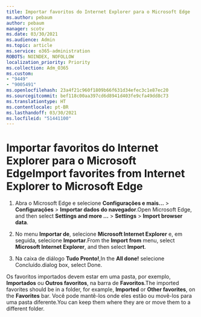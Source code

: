 ```yaml
---
title: Importar favoritos do Internet Explorer para o Microsoft Edge
ms.author: pebaum
author: pebaum
manager: scotv
ms.date: 03/30/2021
ms.audience: Admin
ms.topic: article
ms.service: o365-administration
ROBOTS: NOINDEX, NOFOLLOW
localization_priority: Priority
ms.collection: Adm_O365
ms.custom:
- "9449"
- "9005491"
ms.openlocfilehash: 23a4f21c960f1809b66f631d34efec3c1e87ec20
ms.sourcegitcommit: bef118c00aa397cd6d8941d403fe9cfa49dd8c73
ms.translationtype: HT
ms.contentlocale: pt-BR
ms.lasthandoff: 03/30/2021
ms.locfileid: "51441100"
---
```

# <a name="import-favorites-from-internet-explorer-to-microsoft-edge"></a><span data-ttu-id="48942-102">Importar favoritos do Internet Explorer para o Microsoft Edge</span><span class="sxs-lookup"><span data-stu-id="48942-102">Import favorites from Internet Explorer to Microsoft Edge</span></span>

1. <span data-ttu-id="48942-103">Abra o Microsoft Edge e selecione **Configurações e mais...** > **Configurações** > **Importar dados do navegador**.</span><span class="sxs-lookup"><span data-stu-id="48942-103">Open Microsoft Edge, and then select **Settings and more ...** > **Settings** > **Import browser data**.</span></span>

1. <span data-ttu-id="48942-104">No menu **Importar de**, selecione **Microsoft Internet Explorer** e, em seguida, selecione **Importar**.</span><span class="sxs-lookup"><span data-stu-id="48942-104">From the **Import from** menu, select **Microsoft Internet Explorer**, and then select **Import**.</span></span>

1. <span data-ttu-id="48942-105">Na caixa de diálogo **Tudo Pronto!**,</span><span class="sxs-lookup"><span data-stu-id="48942-105">In the **All done!**</span></span> <span data-ttu-id="48942-106">selecione Concluído.</span><span class="sxs-lookup"><span data-stu-id="48942-106">dialog box, select Done.</span></span>

<span data-ttu-id="48942-107">Os favoritos importados devem estar em uma pasta, por exemplo, **Importados** ou **Outros favoritos**, na barra de **Favoritos**.</span><span class="sxs-lookup"><span data-stu-id="48942-107">The imported favorites should be in a folder, for example, **Imported** or **Other favorites**, on the **Favorites** bar.</span></span> <span data-ttu-id="48942-108">Você pode mantê-los onde eles estão ou movê-los para uma pasta diferente.</span><span class="sxs-lookup"><span data-stu-id="48942-108">You can keep them where they are or move them to a different folder.</span></span>